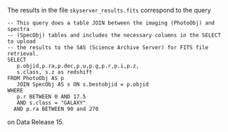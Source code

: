 The results in the file `skyserver_results.fits`
correspond to the query

```
-- This query does a table JOIN between the imaging (PhotoObj) and spectra
-- (SpecObj) tables and includes the necessary columns in the SELECT to upload
-- the results to the SAS (Science Archive Server) for FITS file retrieval.
SELECT 
   p.objid,p.ra,p.dec,p.u,p.g,p.r,p.i,p.z,
   s.class, s.z as redshift
FROM PhotoObj AS p
   JOIN SpecObj AS s ON s.bestobjid = p.objid
WHERE 
   p.r BETWEEN 0 AND 17.5
   AND s.class = "GALAXY"
  AND p.ra BETWEEN 90 and 270

```

on Data Release 15.